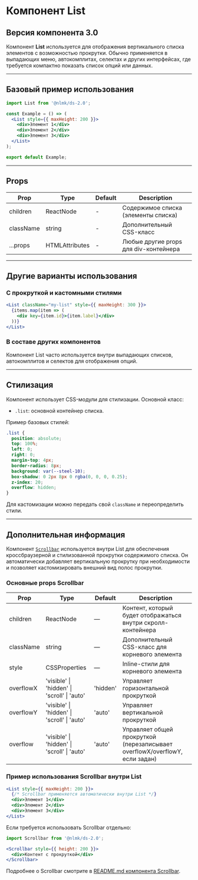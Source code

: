 # Компонент List

## Версия компонента 3.0

Компонент **List** используется для отображения вертикального списка элементов с возможностью прокрутки. Обычно применяется в выпадающих меню, автокомплитах, селектах и других интерфейсах, где требуется компактно показать список опций или данных.

---

## Базовый пример использования

```jsx
import List from '@nlmk/ds-2.0';

const Example = () => (
  <List style={{ maxHeight: 200 }}>
    <div>Элемент 1</div>
    <div>Элемент 2</div>
    <div>Элемент 3</div>
  </List>
);

export default Example;
```

---

## Props

| Prop      | Type                        | Default | Description                                 |
|-----------|-----------------------------|---------|---------------------------------------------|
| children  | ReactNode                   | -       | Содержимое списка (элементы списка)         |
| className | string                      | -       | Дополнительный CSS-класс                    |
| ...props  | HTMLAttributes<HTMLDivElement> | -    | Любые другие props для div-контейнера       |

---

## Другие варианты использования

### С прокруткой и кастомными стилями

```jsx
<List className="my-list" style={{ maxHeight: 300 }}>
  {items.map(item => (
    <div key={item.id}>{item.label}</div>
  ))}
</List>
```

### В составе других компонентов

Компонент List часто используется внутри выпадающих списков, автокомплитов и селектов для отображения опций.

---

## Стилизация

Компонент использует CSS-модули для стилизации. Основной класс:

- `.list`: основной контейнер списка.

Пример базовых стилей:

```css
.list {
  position: absolute;
  top: 100%;
  left: 0;
  right: 0;
  margin-top: 4px;
  border-radius: 8px;
  background: var(--steel-10);
  box-shadow: 0 2px 8px 0 rgba(0, 0, 0, 0.25);
  z-index: 20;
  overflow: hidden;
}
```

Для кастомизации можно передать свой `className` и переопределить стили.

---

## Дополнительная информация

Компонент [`Scrollbar`](../Scrollbar) используется внутри List для обеспечения кроссбраузерной и стилизованной прокрутки содержимого списка. Он автоматически добавляет вертикальную прокрутку при необходимости и позволяет кастомизировать внешний вид полос прокрутки.

### Основные props Scrollbar

| Prop       | Type        | Default         | Description                                                                 |
|------------|-------------|----------------|-----------------------------------------------------------------------------|
| children   | ReactNode   | —              | Контент, который будет отображаться внутри скролл-контейнера                |
| className  | string      | —              | Дополнительный CSS-класс для корневого элемента                             |
| style      | CSSProperties | —            | Inline-стили для корневого элемента                                         |
| overflowX  | 'visible' \| 'hidden' \| 'scroll' \| 'auto' | 'hidden' | Управляет горизонтальной прокруткой                                         |
| overflowY  | 'visible' \| 'hidden' \| 'scroll' \| 'auto' | 'auto'   | Управляет вертикальной прокруткой                                           |
| overflow   | 'visible' \| 'hidden' \| 'scroll' \| 'auto' | 'auto'   | Управляет общей прокруткой (перезаписывает overflowX/overflowY, если задан) |

### Пример использования Scrollbar внутри List

```jsx
<List style={{ maxHeight: 200 }}>
  {/* Scrollbar применяется автоматически внутри List */}
  <div>Элемент 1</div>
  <div>Элемент 2</div>
  <div>Элемент 3</div>
</List>
```

Если требуется использовать Scrollbar отдельно:

```jsx
import Scrollbar from '@nlmk/ds-2.0';

<Scrollbar style={{ height: 200 }}>
  <div>Контент с прокруткой</div>
</Scrollbar>
```

Подробнее о Scrollbar смотрите в [README.md компонента Scrollbar](../Scrollbar/README.md).
